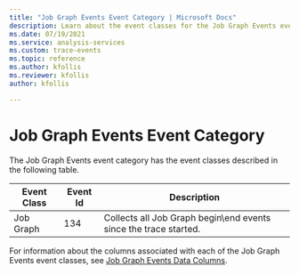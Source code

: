 ```yaml
---
title: "Job Graph Events Event Category | Microsoft Docs"
description: Learn about the event classes for the Job Graph Events event category.
ms.date: 07/19/2021
ms.service: analysis-services
ms.custom: trace-events
ms.topic: reference
ms.author: kfollis
ms.reviewer: kfollis
author: kfollis

---
```

# Job Graph Events Event Category

  The Job Graph Events event category has the event classes described in the following table.  
  
|Event Class|Event Id|Description|  
|-----------------|--------------|-----------------|  
|Job Graph|134|Collects all Job Graph begin\end events since the trace started.|  

For information about the columns associated with each of the Job Graph Events event classes, see [Job Graph Events Data Columns](jobgraph-events-data-columns.md).
